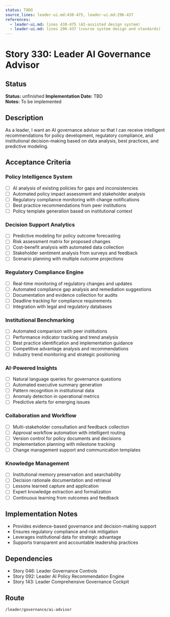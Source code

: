 ```yaml
---
status: TODO
source_lines: leader-ui.md:438-475, leader-ui.md:296-437
references:
  - leader-ui.md: lines 438-475 (AI-assisted design system)
  - leader-ui.md: lines 296-437 (course system design and standards)
---
```

# Story 330: Leader AI Governance Advisor

## Status
**Status:** unfinished
**Implementation Date:** TBD  
**Notes:** To be implemented

## Description
As a leader, I want an AI governance advisor so that I can receive intelligent recommendations for policy development, regulatory compliance, and institutional decision-making based on data analysis, best practices, and predictive modeling.

## Acceptance Criteria

### Policy Intelligence System
- [ ] AI analysis of existing policies for gaps and inconsistencies
- [ ] Automated policy impact assessment and stakeholder analysis
- [ ] Regulatory compliance monitoring with change notifications
- [ ] Best practice recommendations from peer institutions
- [ ] Policy template generation based on institutional context

### Decision Support Analytics
- [ ] Predictive modeling for policy outcome forecasting
- [ ] Risk assessment matrix for proposed changes
- [ ] Cost-benefit analysis with automated data collection
- [ ] Stakeholder sentiment analysis from surveys and feedback
- [ ] Scenario planning with multiple outcome projections

### Regulatory Compliance Engine
- [ ] Real-time monitoring of regulatory changes and updates
- [ ] Automated compliance gap analysis and remediation suggestions
- [ ] Documentation and evidence collection for audits
- [ ] Deadline tracking for compliance requirements
- [ ] Integration with legal and regulatory databases

### Institutional Benchmarking
- [ ] Automated comparison with peer institutions
- [ ] Performance indicator tracking and trend analysis
- [ ] Best practice identification and implementation guidance
- [ ] Competitive advantage analysis and recommendations
- [ ] Industry trend monitoring and strategic positioning

### AI-Powered Insights
- [ ] Natural language queries for governance questions
- [ ] Automated executive summary generation
- [ ] Pattern recognition in institutional data
- [ ] Anomaly detection in operational metrics
- [ ] Predictive alerts for emerging issues

### Collaboration and Workflow
- [ ] Multi-stakeholder consultation and feedback collection
- [ ] Approval workflow automation with intelligent routing
- [ ] Version control for policy documents and decisions
- [ ] Implementation planning with milestone tracking
- [ ] Change management support and communication templates

### Knowledge Management
- [ ] Institutional memory preservation and searchability
- [ ] Decision rationale documentation and retrieval
- [ ] Lessons learned capture and application
- [ ] Expert knowledge extraction and formalization
- [ ] Continuous learning from outcomes and feedback

## Implementation Notes
- Provides evidence-based governance and decision-making support
- Ensures regulatory compliance and risk mitigation
- Leverages institutional data for strategic advantage
- Supports transparent and accountable leadership practices

## Dependencies
- Story 046: Leader Governance Controls
- Story 092: Leader AI Policy Recommendation Engine
- Story 143: Leader Comprehensive Governance Cockpit

## Route
`/leader/governance/ai-advisor`
